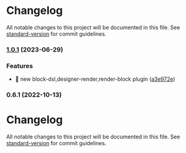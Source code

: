 # Changelog

All notable changes to this project will be documented in this file. See [standard-version](https://github.com/conventional-changelog/standard-version) for commit guidelines.

### [1.0.1](https://github.com/foxpage/foxpage-plugins/compare/v0.6.1...v1.0.1) (2023-06-29)


### Features

* 🎸 new block-dsl,designer-render,render-block plugin ([a3e972e](https://github.com/foxpage/foxpage-plugins/commit/a3e972eff51763c19af8601a7e69b9b62d899540))

### 0.6.1 (2022-10-13)

# Changelog

All notable changes to this project will be documented in this file. See [standard-version](https://github.com/conventional-changelog/standard-version) for commit guidelines.
